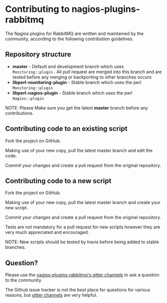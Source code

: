 Contributing to nagios-plugins-rabbitmq
=======================================

The Nagios plugins for RabbitMQ are written and maintained by the community, according to the following contribution guidelines.

Repository structure
--------------------

-	**master** - Default and development branch which uses `Monitoring::plugin` . All pull request are merged into this branch and are tested before any merging or backporting to other branches occurs
-	**libperl-monitoring-plugin** - Stable branch which uses the perl `Monitoring::plugin`
-	**libperl-nagios-plugin** - Stable branch which uses the perl `Nagios::plugin`

NOTE: Please Make sure you get the latest **master** branch before any contributions.

Contributing code to an existing script
---------------------------------------

Fork the project on GitHub.

Making use of your new copy, pull the latest master branch and edit the code.

Commit your changes and create a pull request from the original repository.

Contributing code to a new script
---------------------------------

Fork the project on GitHub.

Making use of your new copy, pull the latest master branch and create your new script.

Commit your changes and create a pull request from the original repository.

Tests are not mandatory for a pull request for new scripts however they are very much appreciated and encouraged.

NOTE: New scripts should be tested by travis before being added to stable branches.

Question?
---------

Please use the [nagios-plugins-rabbitmq's gitter channels](https://gitter.im/orgs/nagios-plugins-rabbitmq/rooms) to ask a question to the community.

The Github issue tracker is not the best place for questions for various reasons, but [gitter channels](https://gitter.im/orgs/nagios-plugins-rabbitmq/rooms) are very helpful.
